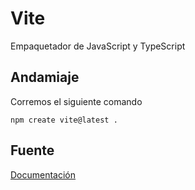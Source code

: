 # Vite

Empaquetador de JavaScript y TypeScript

## Andamiaje

Corremos el siguiente comando

```shell
npm create vite@latest .
```

## Fuente

[Documentación](https://vitejs.dev)
